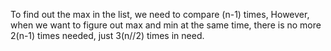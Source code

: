To find out the max in the list, we need to compare (n-1) times,
However, when we want to figure out max and min at the same time, there is no more 2(n-1) times needed,
just 3(n//2) times in need.
